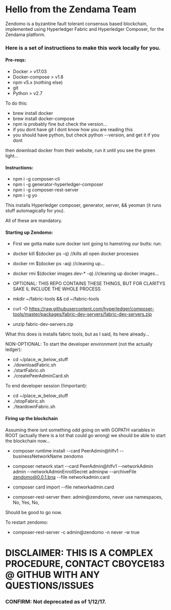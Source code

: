 # Hello from the Zendama Team

Zendomo is a byzantine fault tolerant consensus based blockchain, implemented using Hyperledger Fabric and Hyperledger Composer, for the Zendama platform.

### Here is a set of instructions to make this work locally for you.

#### Pre-reqs:
- Docker > v17.03
- Docker-compose > v1.8
- npm v5.x (nothing else)
- git
- Python > v2.7

To do this:

- brew install docker
- brew install docker-compose
- npm is probably fine but check the version...
- if you dont have git I dont know how you are reading this
- you should have python, but check python --version, and get it if you dont

then download docker from their website, run it until you see the green light...

#### Instructions:
- npm i -g composer-cli
- npm i -g generator-hyperledger-composer
- npm i -g composer-rest-server
- npm i -g yo

This installs Hyperledger composer, generator, server, && yeoman (it runs stuff automagically for you).

All of these are mandatory.

#### Starting up Zendomo:
- First we gotta make sure docker isnt going to hamstring our butts:
run:
-  docker kill $(docker ps -q)         //kills all open docker processes
-  docker rm $(docker ps -aq)          //cleaning up...
-  docker rmi $(docker images dev-* -q)  //cleaning up docker images...

- OPTIONAL: THIS REPO CONTAINS THESE THINGS, BUT FOR CLARITYS SAKE IL INCLUDE THE WHOLE PROCESS

- mkdir ~/fabric-tools && cd ~/fabric-tools

- curl -O https://raw.githubusercontent.com/hyperledger/composer-tools/master/packages/fabric-dev-servers/fabric-dev-servers.zip

- unzip fabric-dev-servers.zip

What this does is installs fabric tools, but as I said, its here already...


NON-OPTIONAL: To start the developer environment (not the actually ledger):

- cd ~/place_w_below_stuff
- ./downloadFabric.sh
- ./startFabric.sh
- ./createPeerAdminCard.sh

To end developer session (!important):

- cd ~/place_w_below_stuff
- ./stopFabric.sh
- ./teardownFabric.sh

#### Firing up the blockchain

Assuming there isnt something odd going on with GOPATH variables in ROOT (actually there is a lot that could go wrong) we should be able to start the blockchain now...

- composer runtime install --card PeerAdmin@hlfv1 --businessNetworkName zendomo

- composer network start --card PeerAdmin@hlfv1 --networkAdmin admin --networkAdminEnrollSecret adminpw --archiveFile zendomo@0.0.1.bna --file networkadmin.card

- composer card import --file networkadmin.card

- composer-rest-server
then: admin@zendomo, 
      never use namespaces, 
      No, 
      Yes, 
      No, 
 
Should be good to go now.

To restart zendomo:

- composer-rest-server -c admin@zendomo -n never -w true


# DISCLAIMER: THIS IS A COMPLEX PROCEDURE, CONTACT CBOYCE183 @ GITHUB WITH ANY QUESTIONS/ISSUES

### CONFIRM: Not deprecated as of 1/12/17.
